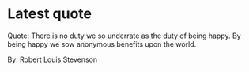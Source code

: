 # Latest quote 

Quote: There is no duty we so underrate as the duty of being happy. By being happy we sow anonymous benefits upon the world. 

By: Robert Louis Stevenson